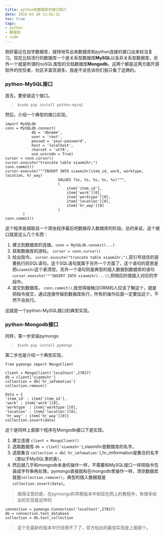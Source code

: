 ```yaml
---
title: python和数据库的接口简介
date: 2016-01-30 11:02:12
toc: true
tags:
- python
- 数据库
- code
---
```

刚好最近在自学数据库，就特地写出来数据库和python连接的接口出来权当复习。现在比较流行的数据库一个是关系型数据库**MySQL**以及非关系型数据库，另外一个就是所谓的noSQL类型的文档数据库**Mongodb**。这两个都是这两方面开源软件的佼佼者，社区丰富资源多。我是不会告诉你们我只看了这俩的。

### python-MySQL接口
首先，要安装这个接口。
> `$sudo pip install python-mysql`

然后，介绍一个典型的接口实现。
```
import MySQLdb
conn = MySQLdb.connect(
            db = 'dbname',
            user = 'root',
            passwd = 'your-password',
            host = 'localhost',
            charset = 'utf8',
            use_unicode = True)
cursor = conn.cursor()
cursor.execute("truncate table xiaomihr;")
conn.commit()
cursor.execute("""INSERT INTO xiaomihr(item_id, work, worktype, location, hr_way)
                        VALUES (%s, %s, %s, %s, %s)""",
                        (
                            item['item_id'],
                            item['work'][0],
                            item['worktype'][0],
                            item['location'][0],
                            item['hr_way'][0]
                        )
        )
conn.commit()
```
这个程序是摘取自一个爬虫程序最后吧数据存入数据库的阶段。总的来说，这个接口就是这么几个东西：
1. 建立到数据库的连接。`conn = MySQLdb.connect(...)`
2. 获取数据库的游标。 `cursor = conn.cursor()`
3. 给出指令。 `cursor.exxcute("truncate table xiaomihr;")`,双引号括住的是要执行的SQL语句，这个SQL语句就属于另外一个方面了，这个语句的意思是把`xiaomihr`这个表清空。另外一个语句则是典型的插入数据到数据库的语句`cursor.execute("""INSERT INTO xiaomihr(...))`,把相应的值插入对应的字段中。
4. 提交到数据库。 `conn.commit()`,我觉得接触过ORM的人应该了解这个，就是把指令提交，通过连接传输到数据库执行，所有的操作后面一定要加这个，不然不会执行。

这就是一个python-MySQL接口的典型实现。

###  python-Mongodb接口
同样，第一步安装pymongo
> `$sudo pip install pymongo`

第二步也是介绍一个典型实现。
```
from pymongo import MongoClient

client = MongoClient('localhost',27017)
db = client['xiaomihr']
collection = db['hr_imfomation']
collection.remove()

data = {
'item_id' : item['item_id'],
'work' : item['work'][0],
'worktype' : item['worktype'][0],
'location' : item['location'][0],
'hr_way' : item['hr_way'][0]}
collection.insert(data)
```
这个是同样上面那个程序在Mongodb接口下是实现。
1. 建立连接 `client = MongoClient()`
2. 选取数据库 `db = cliet['xiaomihr']`,xiaomihr是数据库的名字。
3. 选取集合 `collection = db['hr_imfomation']`,hr_imformation是集合的名字（类似于MySQL里的表）。
4. 然后就几乎和mongodb本身的操作一样，不需要和MySQL接口一样把指令包装成字符串再处理，pymongo直接就和在mongodb里操作一样，清空数据库就是`collection.remove()`，典型的插入数据就是`collection.insert(data)`。

> 值得注意的是，在pymongo的早期版本中和现在网上的教程中，有很多给出的实现是这样的
>
```
connection = pymongo.Connection('localhost',27017)
db = connection.test_database
collection = db.test_collection
```
> 这个在最新的版本中已经用不了了，官方给出的最佳实现是上面那个。

